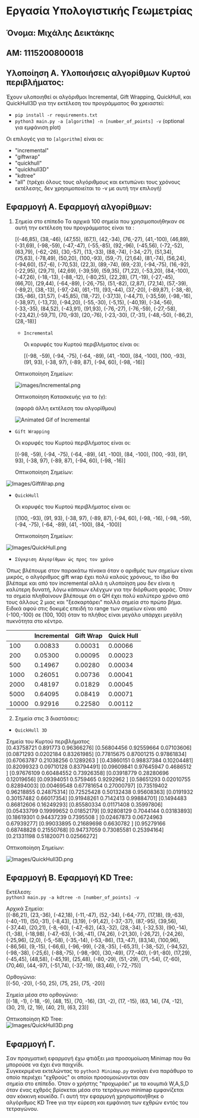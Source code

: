 # Εργασία Υπολογιστικής Γεωμετρίας
## Όνομα: Μιχάλης Δεικτάκης
## ΑΜ: 1115200800018

## Υλοποίηση Α. Υλοποιήσεις αλγορίθμων Κυρτού περιβλήματος:
Έχουν υλοποιηθεί οι αλγόριθμοι Incremental, Gift Wrapping, QuickHull, και QuickHull3D για την εκτέλεση του προγράμματος θα χρειαστεί:
- `pip install -r requirements.txt`
- `python3 main.py -a [algorithm] -n [number_of_points] -v` (optional για εμφάνιση plot)

Οι επιλογές για το `[algorithm]` είναι οι:
- "incremental"
- "giftwrap"
- "quickhull"
- "quickhull3D"
- "kdtree"
- "all" (τρέχει όλους τους αλγόριθμους και εκτυπώνει τους χρόνους εκτέλεσης, δεν χρησιμοποιείται το -v με αυτή την επιλογή)

## Εφαρμογή Α. Εφαρμογή αλγορίθμων:
1) Σημεία στο επίπεδο
  Τα αρχικά 100 σημεία που χρησιμοποιήθηκαν σε αυτή την εκτέλεση του προγράμματος είναι τα :
     
     [(-46,85), (38,-46), (47,55), (67,1), (42,-34), (76,-27), (41,-100), (46,89), (-31,69), (-98,-59), (-47,-47), (-55,-85), (92,-96), (-45,56), (-72,-52), (63,79), (-62,-26), (30,-57), (13,-33), (88,-74), (-34,-27), (51,34), (75,63), (-78,49), (50,20), (100,-93), (59,-7), (21,64), (81,-74), (56,24), (-94,60), (57,-6), (-70,53), (22,3), (89,-74), (69,-23), (-94,-75), (16,-92), (-22,95), (29,71), (42,69), (-39,59), (59,35), (71,22), (-53,20), (84,-100), (-47,26), (-18,-13), (-88,-12), (-80,25), (22,28), (71,-19), (-27,-45), (66,70), (29,44), (-64,-89), (-26,-75), (51,-82), (2,87), (72,14), (57,-39), (-89,2), (38,-13), (-97,-24), (61,-11), (93,-44), (37,-20), (-89,87), (-38,-8), (35,-86), (31,57), (-45,85), (18,-72), (-37,13), (-44,71), (-35,59), (-98,-16), (-38,97), (-13,73), (-94,20), (-55,-30), (-5,15), (-40,19), (-34,-56), (-33,-35), (84,52), (-43,91), (91,93), (-76,-27), (-76,-59), (-27,-58), (-23,42),(-59,71), (70,-93), (20,-76), (-23,-30), (7,-31), (-48,-50), (-86,2), (28,-18)]
   
   - `Incremental`  
     
     Οι κορυφές του Κυρτού περιβλήματος είναι οι:
     
     [(-98, -59), (-94, -75), (-64, -89), (41, -100), (84, -100), (100, -93), (91, 93), (-38, 97), (-89, 87), (-94, 60), (-98, -16)]

   Οπτικοποίηση Σημείων:
   
   ![images/Incremental.png](Images/Incremental.png)

   Οπτικοποίηση Κατασκευής για το (γ):

    (αφορά άλλη εκτέλεση του αλγορίθμου)
   
   ![Animated Gif of Incremental](convex_hull_animation.gif)
   
  - `Gift Wrapping`
    
    Οι κορυφές του Κυρτού περιβλήματος είναι οι:

    [(-98, -59), (-94, -75), (-64, -89), (41, -100), (84, -100), (100, -93), (91, 93), (-38, 97), (-89, 87), (-94, 60), (-98, -16)]

     Οπτικοποίηση Σημείων:
   
   ![Images/GiftWrap.png](Images/GiftWrap.png)  

  - `QuickHull`
    
    Οι κορυφές του Κυρτού περιβλήματος είναι οι:

    [(100, -93), (91, 93), (-38, 97), (-89, 87), (-94, 60), (-98, -16), (-98, -59), (-94, -75), (-64, -89), (41, -100), (84, -100)]

     Οπτικοποίηση Σημείων:
   
   ![Images/QuickHull.png](Images/QuickHull.png) 

 - `Σύγκριση Αλγορίθμων ώς προς τον χρόνο`

Όπως βλέπουμε στον παρακάτω πίνακα όταν ο αριθμός των σημείων είναι μικρός, ο αλγόριθμος gift wrap έχει πολύ καλούς χρόνους,
το ίδιο θα βλέπαμε και από τον incremental αλλά η υλοποίηση μου δεν είναι η καλύτερη δυνατή, λόγω κάποιων ελέγχων για την διόρθωση φοράς.
Όταν τα σημεία πληθαίνουν βλέπουμε ότι ο QH έχει πολύ καλύτερο χρόνο από τους άλλους 2 μιας και "ξεσκαρτάρει" πολλά σημεία στο πρώτο βήμα.
Ειδικά αφού στις δοκιμές επειδή το range των σημείων είναι από (-100,-100) σε (100, 100) όταν το πλήθος είναι μεγάλο υπάρχει μεγάλη πυκνότητα στο κέντρο.

|           | Incremental | Gift Wrap  | Quick Hull |
|-----------|------------|------------|------------|
| 100       | 0.00833    | 0.00031    | 0.00066    |
| 200       | 0.05300    | 0.00095    | 0.00023    |
| 500       | 0.14967    | 0.00280    | 0.00034    |
| 1000      | 0.26051    | 0.00736    | 0.00041    |
| 2000      | 0.48197    | 0.01829    | 0.00045    |
| 5000      | 0.64095    | 0.08419    | 0.00071    |
| 10000     | 0.92916    | 0.22580    | 0.00112    |  


2) Σημεία στις 3 διαστάσεις:

- `QuickHull 3D`

Σημεία του Κυρτού περιβλήματος  
[0.43758721 0.891773   0.96366276]
[0.56804456 0.92559664 0.07103606]
[0.0871293  0.0202184  0.83261985]
[0.77815675 0.87001215 0.97861834]
[0.67063787 0.21038256 0.1289263 ]
[0.43860151 0.98837384 0.10204481]
[0.82099323 0.09710128 0.83794491]
[0.09609841 0.97645947 0.4686512 ]
[0.97676109 0.60484552 0.73926358]
[0.03918779 0.28280696 0.12019656]
[0.09394051 0.5759465  0.9292962 ]
[0.58651293 0.02010755 0.82894003]
[0.00469548 0.67781654 0.27000797]
[0.73519402 0.96218855 0.24875314]
[0.72525428 0.50132438 0.95608363]
[0.0191932  0.30157482 0.66017354]
[0.91948261 0.7142413  0.99884701]
[0.1494483  0.86812606 0.16249293]
[0.85580334 0.01171408 0.35997806]
[0.05433799 0.19999652 0.01852179]
[0.92808129 0.7044144  0.03183893]
[0.18619301 0.94437239 0.7395508 ]
[0.02467873 0.06724963 0.67939277]
[0.99033895 0.21689698 0.6630782 ]
[0.95279166 0.68748828 0.21550768]
[0.94737059 0.73085581 0.25394164]
[0.21331198 0.51820071 0.02566272]  

Οπτικοποίηση Σημείων:  

![Images/QuickHull3D.png](Images/QuickHull3D.png)  

## Εφαρμογή B. Εφαρμογή KD Tree:  

Εκτέλεση:  
`python3 main.py -a kdtree -n [number_of_points] -v`

Αρχικά Σημεία:  
[(-86,21), (23,-36), (-42,18), (-11,-47), (52,-34), (-64,-77), (17,18), (9,-63), (-40,-11), (50,-31), (-8,43), (3,19), (-91,42), (-37,-37), (87,-95), (39,56), (-37,44), (20,21), (-8,-60), (-47,-62), (43,-32), (28,-34), (-32,53), (90,-14), (1,-38), (-18,98), (-47,-63), (-36,-41), (74,26), (-21,30), (-26,72), (-24,26), (-25,96), (2,0), (-5,-58), (-35,-14), (-53,-86), (13,-47), (83,14), (100,96), (-86,56), (9,-15), (-66,6), (-96,-99), (-28,-35), (-65,31), (-38,-52), (-94,52), (-98,-38), (-25,6), (-88,-75), (-98,-90), (30,-49), (77,-40), (-91,-80), (17,29), (-45,45), (48,58), (-45,19), (25,48), (-80,-29), (51,-29), (71,-54), (7,-60), (70,46), (44,-97), (-51,74), (-37,-19), (83,46), (-72,-75)]  

Ορθογώνιο:  
[(-50, -20), (-50, 25), (75, 25), (75, -20)]  

Σημεία μέσα στο ορθογώνιο:  
[(-18, -1), (-18, -9), (48, 15), (70, -16), (31, -2), (17, -15), (63, 14), (74, -12), (30, 21), (2, 19), (40, 21), (63, 23)]  

Οπτικοποίηση KD Tree:  
![Images/QuickHull3D.png](Images/KDTree.png)  

## Εφαρμογή Γ.

Σαν πραγματική εφαρμογή έχω φτιάξει μια προσομοίωση Minimap που θα μπορούσε να έχει ένα παιχνίδι.  
Συγκεκριμένα εκτελώντας το `python3 Minimap.py` ανοίγει ένα παράθυρο το οποίο περιέχει "εχθρούς" οι οποίοι προσομοιώνονται σαν  
σημεία στο επίπεδο. Όταν ο χρήστης "προχωράει" με τα κουμπιά W,A,S,D όταν ένας εχθρός βρίσκεται μέσα στο τετράγωνο minimap εμφανίζεται
σαν κόκκινη κουκίδα. Γι αυτή την εφαρμογή χρησιμοποιήθηκε ο αλγόριθμος KD Tree για την εύρεση και εμφάνιση των εχθρών εντός του τετραγώνου.


